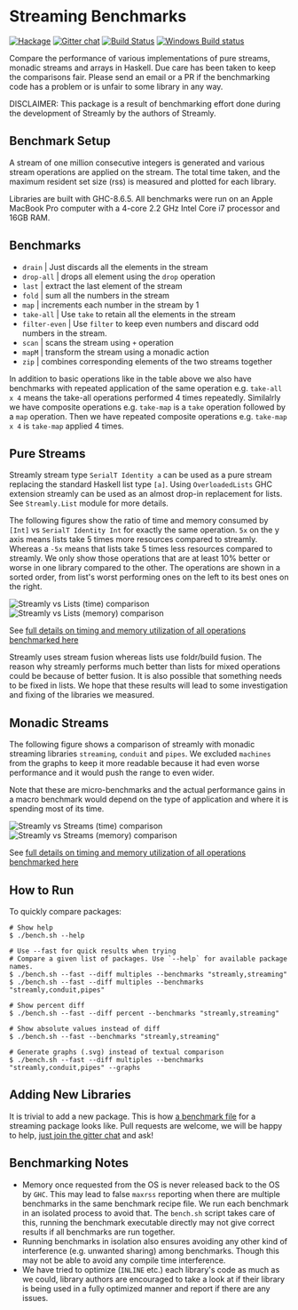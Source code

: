 # Streaming Benchmarks

[![Hackage](https://img.shields.io/hackage/v/streaming-benchmarks.svg?style=flat)](https://hackage.haskell.org/package/streaming-benchmarks)
[![Gitter chat](https://badges.gitter.im/composewell/gitter.svg)](https://gitter.im/composewell/streamly)
[![Build Status](https://travis-ci.org/composewell/streaming-benchmarks.svg?branch=master)](https://travis-ci.org/composewell/streaming-benchmarks)
[![Windows Build status](https://ci.appveyor.com/api/projects/status/8d1kgrrw9mmxv5xt?svg=true)](https://ci.appveyor.com/project/harendra-kumar/streaming-benchmarks)

Compare the performance of various implementations of pure streams, monadic
streams and arrays in Haskell. Due care has been taken to keep the comparisons
fair.  Please send an email or a PR if the benchmarking code has a
problem or is unfair to some library in any way.

DISCLAIMER: This package is a result of benchmarking effort done during the
development of Streamly by the authors of Streamly.

## Benchmark Setup

A stream of one million consecutive integers is generated and various stream
operations are applied on the stream.  The total time taken, and the maximum
resident set size (rss) is measured and plotted for each library.

Libraries are built with GHC-8.6.5. All benchmarks were run on an Apple MacBook
Pro computer with a 4-core 2.2 GHz Intel Core i7 processor and 16GB RAM.

## Benchmarks

* `drain`                  | Just discards all the elements in the stream
* `drop-all`               | drops all element using the ``drop`` operation
* `last`                   | extract the last element of the stream
* `fold`                   | sum all the numbers in the stream
* `map`                    | increments each number in the stream by 1
* `take-all`               | Use ``take`` to retain all the elements in the stream
* `filter-even`            | Use ``filter`` to keep even numbers and discard odd numbers in the stream.
* `scan`                   | scans the stream using ``+`` operation
* `mapM`                   | transform the stream using a monadic action
* `zip`                    | combines corresponding elements of the two streams together

In addition to basic operations like in the table above we also have benchmarks
with repeated application of the same operation e.g. `take-all x 4` means the
take-all operations performed 4 times repeatedly. Similalrly we have composite
operations e.g. `take-map` is a `take` operation followed by a `map` operation.
Then we have repeated composite operations e.g. `take-map x 4` is `take-map`
applied 4 times.

## Pure Streams

Streamly stream type `SerialT Identity a` can be used as a pure stream
replacing the standard Haskell list type `[a]`. Using `OverloadedLists` GHC
extension streamly can be used as an almost drop-in replacement for lists. See
`Streamly.List` module for more details.

The following figures show the ratio of time and memory consumed by `[Int]` vs
`SerialT Identity Int` for exactly the same operation. `5x` on the y axis means
lists take 5 times more resources compared to streamly. Whereas a `-5x` means
that lists take 5 times less resources compared to streamly. We only show those
operations that are at least 10% better or worse in one library compared to the
other. The operations are shown in a sorted order, from list's worst performing
ones on the left to its best ones on the right.

![Streamly vs Lists (time) comparison](charts-0/by'list'intermsof'pure-streamly'-median-time.svg)
![Streamly vs Lists (memory) comparison](charts-0/by'list'intermsof'pure-streamly'-median-maxrss.svg)

See [full details on timing and memory utilization of all operations benchmarked here](charts-0/streamly-vs-list.txt)

Streamly uses stream fusion whereas lists use foldr/build fusion. The reason
why streamly performs much better than lists for mixed operations could be
because of better fusion. It is also possible that something needs to be fixed
in lists. We hope that these results will lead to some investigation and fixing
of the libraries we measured.

## Monadic Streams

The following figure shows a comparison of streamly with monadic streaming
libraries `streaming`, `conduit` and `pipes`. We excluded `machines` from the
graphs to keep it more readable because it had even worse performance and it
would push the range to even wider.

Note that these are micro-benchmarks and the actual performance gains in a
macro benchmark would depend on the type of application and where it is
spending most of its time.

![Streamly vs Streams (time) comparison](charts-0/intermsof'streamly'-median-time.svg)
![Streamly vs Streams (memory) comparison](charts-0/intermsof'streamly'-median-maxrss.svg)

See [full details on timing and memory utilization of all operations benchmarked here](charts-0/streamly-vs-streams.txt)

## How to Run

To quickly compare packages:

```
# Show help
$ ./bench.sh --help

# Use --fast for quick results when trying
# Compare a given list of packages. Use `--help` for available package names.
$ ./bench.sh --fast --diff multiples --benchmarks "streamly,streaming"
$ ./bench.sh --fast --diff multiples --benchmarks "streamly,conduit,pipes"

# Show percent diff
$ ./bench.sh --fast --diff percent --benchmarks "streamly,streaming"

# Show absolute values instead of diff
$ ./bench.sh --fast --benchmarks "streamly,streaming"

# Generate graphs (.svg) instead of textual comparison
$ ./bench.sh --fast --diff multiples --benchmarks "streamly,conduit,pipes" --graphs
```

## Adding New Libraries

It is trivial to add a new package. This is how 
[a benchmark file](https://github.com/composewell/streaming-benchmarks/blob/master/Benchmarks/Streamly.hs)
for a streaming package looks like. Pull requests are welcome, we will be happy
to help, [just join the gitter chat](https://gitter.im/composewell/streamly)
and ask!

## Benchmarking Notes

* Memory once requested from the OS is never released back to the OS by `GHC`.
  This may lead to false `maxrss` reporting when there are multiple benchmarks in
  the same benchmark recipe file. We run each benchmark in an isolated
  process to avoid that. The `bench.sh` script takes care of this, running the
  benchmark executable directly may not give correct results if all benchmarks
  are run together.
* Running benchmarks in isolation also ensures avoiding any other kind of
  interference (e.g. unwanted sharing) among benchmarks. Though this may not
  be able to avoid any compile time interference.
* We have tried to optimize (`INLINE` etc.) each library's code as much as we
  could, library authors are encouraged to take a look at if their library is
  being used in a fully optimized manner and report if there are any issues.
